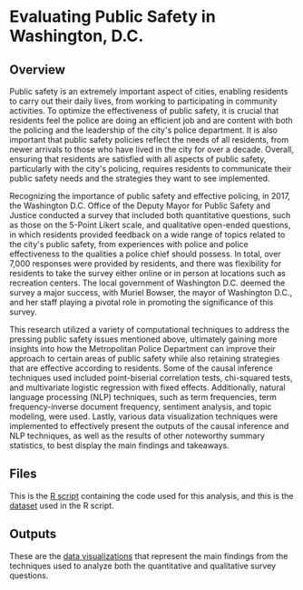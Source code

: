 # Evaluating Public Safety in Washington, D.C.

## Overview
Public safety is an extremely important aspect of cities, enabling residents to carry out their daily lives, from working to participating 
in community activities. To optimize the effectiveness of public safety, it is crucial that residents feel the police are doing an efficient 
job and are content with both the policing and the leadership of the city's police department. It is also important that public safety policies
reflect the needs of all residents, from newer arrivals to those who have lived in the city for over a decade. Overall, ensuring that residents
are satisfied with all aspects of public safety, particularly with the city's policing, requires residents to communicate their public safety needs
and the strategies they want to see implemented.

Recognizing the importance of public safety and effective policing, in 2017, the Washington D.C. Office of the Deputy Mayor for Public Safety and Justice 
conducted a survey that included both quantitative questions, such as those on the 5-Point Likert scale, and qualitative open-ended questions, in which 
residents provided feedback on a wide range of topics related to the city's public safety, from experiences with police and police effectiveness to the 
qualities a police chief should possess. In total, over 7,000 responses were provided by residents, and there was flexibility for residents to take the 
survey either online or in person at locations such as recreation centers. The local government of Washington D.C. deemed the survey a major success, 
with Muriel Bowser, the mayor of Washington D.C., and her staff playing a pivotal role in promoting the significance of this survey.

This research utilized a variety of computational techniques to address the pressing public safety issues mentioned above, ultimately gaining more insights 
into how the Metropolitan Police Department can improve their approach to certain areas of public safety while also retaining strategies that are effective 
according to residents. Some of the causal inference techniques used included point-biserial correlation tests, chi-squared tests, and multivariate logistic 
regression with fixed effects. Additionally, natural language processing (NLP) techniques, such as term frequencies, term frequency-inverse document frequency, 
sentiment analysis, and topic modeling, were used. Lastly, various data visualization techniques were implemented to effectively present the outputs of the 
causal inference and NLP techniques, as well as the results of other noteworthy summary statistics, to best display the main findings and takeaways.

## Files
This is the [R script](https://github.com/AlexZak135/DC-Public-Safety/blob/main/Code/DC-Public-Safety-Code.R) containing the code used for this analysis, and this
is the [dataset](https://github.com/AlexZak135/DC-Public-Safety/blob/main/Data/DC-Public-Safety-Data.csv) used in the R script.

## Outputs
These are the [data visualizations](https://github.com/AlexZak135/DC-Public-Safety/tree/main/Outputs) that represent the main findings from the techniques used 
to analyze both the quantitative and qualitative survey questions.
